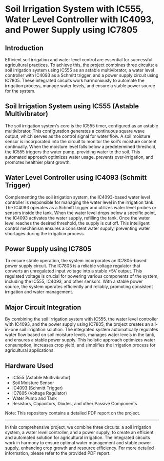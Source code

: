 # Soil Irrigation System with IC555, Water Level Controller with IC4093, and Power Supply using IC7805

## Introduction

Efficient soil irrigation and water level control are essential for successful agricultural practices. To achieve this, the project combines three circuits: a soil irrigation system using IC555 as an astable multivibrator, a water level controller with IC4093 as a Schmitt trigger, and a power supply circuit using IC7805. These integrated circuits work harmoniously to automate the irrigation process, manage water levels, and ensure a stable power source for the system.

## Soil Irrigation System using IC555 (Astable Multivibrator)

The soil irrigation system's core is the IC555 timer, configured as an astable multivibrator. This configuration generates a continuous square wave output, which serves as the control signal for water flow. A soil moisture sensor is incorporated into the circuit to monitor the soil's moisture content continually. When the moisture level falls below a predetermined threshold, the IC555 triggers the water pump, providing water to the soil. This automated approach optimizes water usage, prevents over-irrigation, and promotes healthier plant growth.

## Water Level Controller using IC4093 (Schmitt Trigger)

Complementing the soil irrigation system, the IC4093-based water level controller is responsible for managing the water level in the irrigation tank. The IC4093 operates as a Schmitt trigger and utilizes water level probes or sensors inside the tank. When the water level drops below a specific point, the IC4093 activates the water supply, refilling the tank. Once the water level reaches the desired threshold, the supply is cut off. This intelligent control mechanism ensures a consistent water supply, preventing water shortages during the irrigation process.

## Power Supply using IC7805

To ensure stable operation, the system incorporates an IC7805-based power supply circuit. The IC7805 is a reliable voltage regulator that converts an unregulated input voltage into a stable +5V output. This regulated voltage is crucial for powering various components of the system, including the IC555, IC4093, and other sensors. With a stable power source, the system operates efficiently and reliably, promoting consistent irrigation and water management.

## Major Circuit Integration

By combining the soil irrigation system with IC555, the water level controller with IC4093, and the power supply using IC7805, the project creates an all-in-one soil irrigation solution. The integrated system automatically regulates water flow based on soil moisture levels, manages water levels in the tank, and ensures a stable power supply. This holistic approach optimizes water consumption, increases crop yield, and simplifies the irrigation process for agricultural applications.

## Hardware Used

- IC555 (Astable Multivibrator)
- Soil Moisture Sensor
- IC4093 (Schmitt Trigger)
- IC7805 (Voltage Regulator)
- Water Pump and Tank
- Resistors, Capacitors, Diodes, and other Passive Components

Note: This repository contains a detailed PDF report on the project.

---

In this comprehensive project, we combine three circuits: a soil irrigation system, a water level controller, and a power supply, to create an efficient and automated solution for agricultural irrigation. The integrated circuits work in harmony to ensure optimal water management and stable power supply, enhancing crop growth and resource efficiency. For more detailed information, please refer to the provided PDF report.
